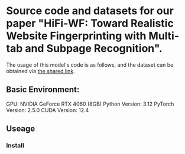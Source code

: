 # Source code and datasets for our paper "HiFi-WF: Toward Realistic Website Fingerprinting with Multi-tab and Subpage Recognition".
The usage of this model's code is as follows, and the dataset can be obtained via [the shared link](https://drive.google.com/file/d/1v86rGzmXOrV2tAGfNvCzhTyi69bZNSUv/view?usp=sharing).

## Basic Environment:
GPU: NVIDIA GeForce RTX 4060 (8GB)
Python Version: 3.12
PyTorch Version: 2.5.0
CUDA Version: 12.4

## Useage

### Install

